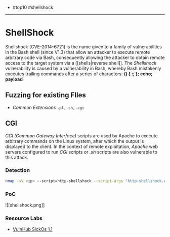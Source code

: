 -  #top10 #shellshock
- -----------------
# ShellShock
Shellshock (CVE-2014-6721) is the name given to a family of vulnerabilities in the Bash shell (since V1.3) that allow an attacker to execute remote arbitrary code via Bash, consequently allowing the attacker to obtain remote access to the target system via a [[shells|reverse shell]]. The *Shellshock* vulnerability is caused by a vulnerability in Bash, whereby Bash mistakenly executes trailing commands after a series of characters: **() { :; }; echo; payload**

## Fuzzing for existing FIles
- *Common Extensions* `.pl,.sh,.cgi`
## CGI
*CGI (Common Gateway Interface)* scripts are used by Apache to execute arbitrary commands on the Linux system, after which the output is displayed to the client.
In the context of remote exploitation, *Apache* web servers configured to run *CGI* scripts or *.sh* scripts are also vulnerable to this attack.
### Detection
```bash
nmap -sV <ip> --script=http-shellshock --script-args "http-shellshock.uri=/gettime.cgi"
```
### PoC
![[shellshock.png]]
### Resource Labs
- [VulnHub SickOs 1.1](https://www.vulnhub.com/entry/sickos-11,132/)
